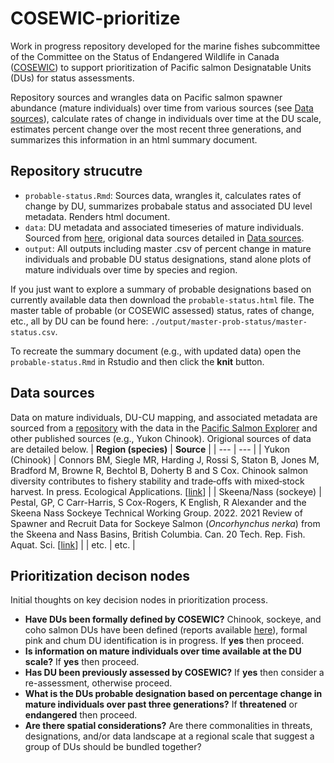 # COSEWIC-prioritize

Work in progress repository developed for the marine fishes subcommittee of the Committee on the Status of Endangered Wildlife in Canada ([COSEWIC](https://www.cosewic.ca/index.php/en-ca/)) to support prioritization of Pacific salmon Designatable Units (DUs) for status assessments. 

Repository sources and wrangles data on Pacific salmon spawner abundance (mature individuals) over time from various sources (see [Data sources](https://github.com/Pacific-salmon-assess/COSEWIC-prioritize/blob/main/README.md#data-sources)), calculate rates of change in individuals over time at the DU scale, estimates percent change over the most recent three generations, and summarizes this information in an html summary document. 

## Repository strucutre
- `probable-status.Rmd`: Sources data, wrangles it, calculates rates of change by DU, summarizes probabale status and associated DU level metadata. Renders html document.
- `data`: DU metadata and associated timeseries of mature individuals. Sourced from [here](https://github.com/hertzPSF/COSEWIC-compilation), origional data sources detailed in [Data sources](https://github.com/Pacific-salmon-assess/COSEWIC-prioritize/blob/main/README.md#data-sources).
- `output`: All outputs including master .csv of percent change in mature individuals and probable DU status designations, stand alone plots of mature individuals over time by species and region.

If you just want to explore a summary of probable designations based on currently available data then download the `probable-status.html` file. The master table of probable (or COSEWIC assessed) status, rates of change, etc., all by DU can be found here: `./output/master-prob-status/master-status.csv`.

To recreate the summary document (e.g., with updated data) open the `probable-status.Rmd` in Rstudio and then click the **knit** button.

## Data sources
Data on mature individuals, DU-CU mapping, and associated metadata are sourced from a [repository](https://github.com/hertzPSF/COSEWIC-compilation) with the data in the [Pacific Salmon Explorer](https://www.salmonexplorer.ca/) and other published sources (e.g., Yukon Chinook). Origional sources of data are detailed below. 
| **Region (species)** | **Source** |
| --- | --- |
| Yukon (Chinook) | Connors BM, Siegle MR, Harding J, Rossi S, Staton B, Jones M, Bradford M, Browne R, Bechtol B, Doherty B and S Cox. Chinook salmon diversity contributes to fishery stability and trade‐offs with mixed‐stock harvest. In press. Ecological Applications. [[link](https://github.com/brendanmichaelconnors/yukon-chinook-diversity)] |
| Skeena/Nass (sockeye) | Pestal, GP, C Carr-Harris, S Cox-Rogers, K English, R Alexander and the Skeena Nass Sockeye Technical Working Group. 2022. 2021 Review of Spawner and Recruit Data for Sockeye Salmon (*Oncorhynchus nerka*) from the Skeena and Nass Basins, British Columbia. Can. 20 Tech. Rep. Fish. Aquat. Sci. [[link]()] |
| etc. | etc. |

## Prioritization decison nodes
Initial thoughts on key decision nodes in prioritization process. 
- **Have DUs been formally defined by COSEWIC?** Chinook, sockeye, and coho salmon DUs have been defined (reports available [here](https://www.cosewic.ca/index.php/en-ca/reports/special-reports.html)), formal pink and chum DU identification is in progress. If **yes** then proceed.   
- **Is information on mature individuals over time available at the DU scale?** If **yes** then proceed.
- **Has DU been previously assessed by COSEWIC?** If **yes** then consider a re-assessment, otherwise proceed.
- **What is the DUs probable designation based on percentage change in mature individuals over past three generations?** If **threatened** or **endangered** then proceed.
- **Are there spatial considerations?** Are there commonalities in threats, designations, and/or data landscape at a regional scale that suggest a group of DUs should be bundled together?  
